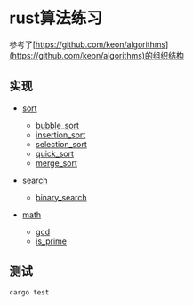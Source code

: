 # rust算法练习

参考了[https://github.com/keon/algorithms](https://github.com/keon/algorithms)的组织结构

## 实现

- [sort](sort)
    - [bubble_sort](src/sort/bubble_sort.rs)
    - [insertion_sort](src/sort/insertion_sort.rs)
    - [selection_sort](src/sort/selection_sort.rs)
    - [quick_sort](src/sort/quick_sort.rs)
    - [merge_sort](src/sort/merge_sort.rs)

- [search](search)
    - [binary_search](src/search/binary_search.rs)

- [math](math)
    - [gcd](src/math/gcd.rs)
    - [is_prime](src/math/is_prime.rs)

## 测试
`cargo test`
